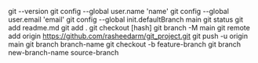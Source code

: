 git --version
git config --global user.name 'name'
git config --global user.email 'email'
git config --global init.defaultBranch main
git status
git add readme.md
git add .
git checkout [hash]
git branch -M main
git remote add origin https://github.com/rasheedarm/git_project.git
git push -u origin main
git branch branch-name
git checkout -b feature-branch
git branch new-branch-name source-branch